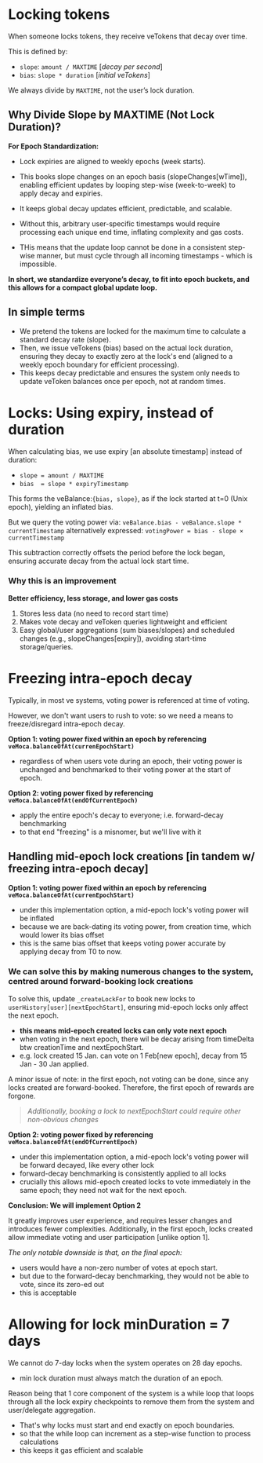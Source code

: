 # Locking tokens

When someone locks tokens, they receive veTokens that decay over time.

This is defined by:

- `slope`: `amount / MAXTIME`   [*decay per second*]
- `bias`: `slope * duration`    [*initial veTokens*]

We always divide by `MAXTIME`, not the user’s lock duration.

## Why Divide Slope by MAXTIME (Not Lock Duration)?

**For Epoch Standardization:**

- Lock expiries are aligned to weekly epochs (week starts). 
- This books slope changes on an epoch basis (slopeChanges[wTime]), enabling efficient updates by looping step-wise (week-to-week) to apply decay and expiries. 
- It keeps global decay updates efficient, predictable, and scalable.

- Without this, arbitrary user-specific timestamps would require processing each unique end time, inflating complexity and gas costs.
- THis means that the update loop cannot be done in a consistent step-wise manner, but must cycle through all incoming timestamps - which is impossible.

**In short, we standardize everyone’s decay, to fit into epoch buckets, and this allows for a compact global update loop.**

## In simple terms

- We pretend the tokens are locked for the maximum time to calculate a standard decay rate (slope).
- Then, we issue veTokens (bias) based on the actual lock duration, ensuring they decay to exactly zero at the lock's end (aligned to a weekly epoch boundary for efficient processing).
- This keeps decay predictable and ensures the system only needs to update veToken balances once per epoch, not at random times.

# Locks: Using expiry, instead of duration

When calculating bias, we use expiry [an absolute timestamp] instead of duration:

- `slope = amount / MAXTIME` 
- `bias  = slope * expiryTimestamp`

This forms the veBalance:`{bias, slope}`, as if the lock started at t=0 (Unix epoch), yielding an inflated bias.

But we query the voting power via: `veBalance.bias - veBalance.slope * currentTimestamp`
alternatively expressed: `votingPower = bias - slope × currentTimestamp`

This subtraction correctly offsets the period before the lock began, ensuring accurate decay from the actual lock start time.

### Why this is an improvement 

**Better efficiency, less storage, and lower gas costs**

1. Stores less data (no need to record start time)
2. Makes vote decay and veToken queries lightweight and efficient 
3. Easy global/user aggregations (sum biases/slopes) and scheduled changes (e.g., slopeChanges[expiry]), avoiding start-time storage/queries.

# Freezing intra-epoch decay

Typically, in most ve systems, voting power is referenced at time of voting.

However, we don't want users to rush to vote: so we need a means to freeze/disregard intra-epoch decay.

**Option 1: voting power fixed within an epoch by referencing `veMoca.balanceOfAt(currenEpochStart)`**
- regardless of when users vote during an epoch, their voting power is unchanged and benchmarked to their voting power at the start of epoch.

**Option 2: voting power fixed by referencing `veMoca.balanceOfAt(endOfCurrentEpoch)`**
- apply the entire epoch's decay to everyone; i.e. forward-decay benchmarking 
- to that end "freezing" is a misnomer, but we'll live with it 

## Handling mid-epoch lock creations [in tandem w/ freezing intra-epoch decay]

**Option 1: voting power fixed within an epoch by referencing `veMoca.balanceOfAt(currenEpochStart)`**
- under this implementation option, a mid-epoch lock's voting power will be inflated
- because we are back-dating its voting power, from creation time, which would lower its bias offset
- this is the same bias offset that keeps voting power accurate by applying decay from T0 to now.

### We can solve this by making numerous changes to the system, centred around forward-booking lock creations

To solve this, update `_createLockFor` to book new locks to `userHistory[user][nextEpochStart]`, ensuring mid-epoch locks only affect the next epoch.
- **this means mid-epoch created locks can only vote next epoch**
- when voting in the next epoch, there wil be decay arising from timeDelta btw creationTime and nextEpochStart.
- e.g. lock created 15 Jan. can vote on 1 Feb[new epoch], decay from 15 Jan - 30 Jan applied. 

A minor issue of note: in the first epoch, not voting can be done, since any locks created are forward-booked. 
Therefore, the first epoch of rewards are forgone.

> *Additionally, booking a lock to nextEpochStart could require other non-obvious changes*

**Option 2: voting power fixed by referencing `veMoca.balanceOfAt(endOfCurrentEpoch)`**
- under this implementation option, a mid-epoch lock's voting power will be forward decayed, like every other lock 
- forward-decay benchmarking is consistently applied to all locks
- crucially this allows mid-epoch created locks to vote immediately in the same epoch; they need not wait for the next epoch.

**Conclusion: We will implement Option 2**

It greatly improves user experience, and requires lesser changes and introduces fewer complexities. 
Additionally, in the first epoch, locks created allow immediate voting and user participation [unlike option 1].

*The only notable downside is that, on the final epoch:*
- users would have a non-zero number of votes at epoch start.
- but due to the forward-decay benchmarking, they would not be able to vote, since its zero-ed out
- this is acceptable

# Allowing for lock minDuration = 7 days

We cannot do 7-day locks when the system operates on 28 day epochs.
- min lock duration must always match the duration of an epoch.

Reason being that 1 core component of the system is a while loop that loops through all the lock expiry checkpoints to remove them from the system and user/delegate aggregation.
- That's why locks must start and end exactly on epoch boundaries.
- so that the while loop can increment as a step-wise function to process calculations
- this keeps it gas efficient and scalable

